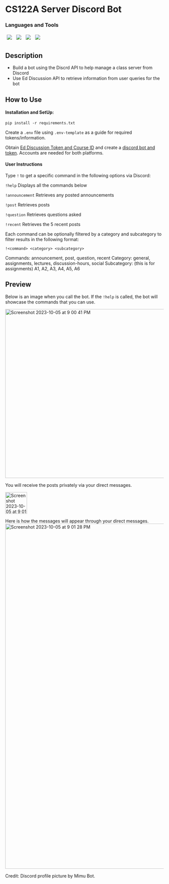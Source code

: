 # CS122A Server Discord Bot
### Languages and Tools

<p>
  <img src="https://img.shields.io/badge/Python-FFD43B?style=for-the-badge&logo=python&logoColor=blue" style="padding:5px"/>
  <img src="https://img.shields.io/badge/Discord-5865F2?style=for-the-badge&logo=discord&logoColor=white" style="padding:5px"/>
  <img src="https://img.shields.io/badge/Heroku-430098?style=for-the-badge&logo=heroku&logoColor=white" style="padding:5px"/>
  <img src="https://img.shields.io/badge/Ed Discussion-654B9C?style=for-the-badge&logoColor=white" style="padding:5px">
</p>

## Description
- Build a bot using the Discrd API to help manage a class server from Discord
- Use Ed Discussion API to retrieve information from user queries for the bot

## How to Use

#### Installation and SetUp:
`pip install -r requirements.txt`

Create a `.env` file using `.env-template` as a guide for required tokens/information.

Obtain [Ed Discussion Token and Course ID](https://edstem.org/us/) and create a [discord bot and token](https://discord.com/developers/docs/getting-started). Accounts are needed for both platforms.

#### User Instructions
Type `!` to get a specific command in the following options via Discord:

`!help`
Displays all the commands below
            
`!announcement`
Retrieves any posted announcements
            
`!post`
Retrieves posts
            
`!question`
Retrieves questions asked
            
`!recent`
Retrieves the 5 recent posts

Each command can be optionally filtered by a category and subcategory to filter results in the following format:
            
`!<command> <category> <subcategory>`

Commands: announcement, post, question, recent
Category: general, assignments, lectures, discussion-hours, social
Subcategory: (this is for assignments) A1, A2, A3, A4, A5, A6

## Preview
Below is an image when you call the bot. If the `!help` is called, the bot will showcase the commands that you can use.

<img width="537" alt="Screenshot 2023-10-05 at 9 00 41 PM" src="https://github.com/juliethecao/cs122a-discord-bot/assets/116243642/bbbb6229-bddf-437c-af2b-6e67fec8cad9">


You will receive the posts privately via your direct messages. 
<p><img width="69" alt="Screenshot 2023-10-05 at 9 01 01 PM" src="https://github.com/juliethecao/cs122a-discord-bot/assets/116243642/e8942ef0-4cc0-44c8-b2e6-34950f782606"></p>

Here is how the messages will appear through your direct messages.
<img width="1097" alt="Screenshot 2023-10-05 at 9 01 28 PM" src="https://github.com/juliethecao/cs122a-discord-bot/assets/116243642/8d98a49e-3ea6-4cf8-9247-c195818cce95">

Credit: Discord profile picture by Mimu Bot.
